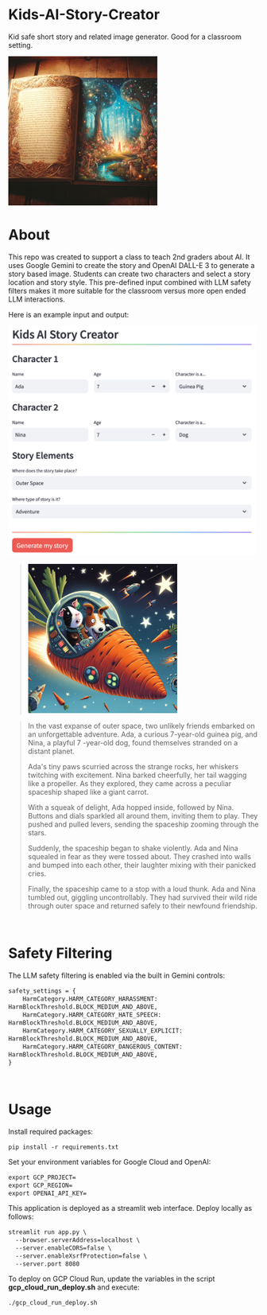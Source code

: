 # Kids-AI-Story-Creator
Kid safe short story and related image generator. Good for a classroom setting.

<img src="storybook.webp" alt="storybook" width="300"/>

# About

This repo was created to support a class to teach 2nd graders about AI. It uses Google Gemini to create the story and OpenAI DALL-E 3 to generate a story based image. Students can create two characters and select a story location and story style. This pre-defined input combined with LLM safety filters makes it more suitable for the classroom versus more open ended LLM interactions.

Here is an example input and output:

<img src="create-story.png" alt="create story form" width="500" />

<br>

> <img src="carrot-spaceship.png" alt="carrot spaceship" width="300"/>

> In the vast expanse of outer space, two unlikely friends embarked on an unforgettable adventure. Ada, a curious 7-year-old guinea pig, and Nina, a playful 7 -year-old dog, found themselves stranded on a distant planet.
>
> Ada's tiny paws scurried across the strange rocks, her whiskers twitching with excitement. Nina barked cheerfully, her tail wagging like a propeller. As they explored, they came across a peculiar spaceship shaped like a giant carrot.
>
> With a squeak of delight, Ada hopped inside, followed by Nina. Buttons and dials sparkled all around them, inviting them to play. They pushed and pulled levers, sending the spaceship zooming through the stars.
>
> Suddenly, the spaceship began to shake violently. Ada and Nina squealed in fear as they were tossed about. They crashed into walls and bumped into each other, their laughter mixing with their panicked cries.
>
> Finally, the spaceship came to a stop with a loud thunk. Ada and Nina tumbled out, giggling uncontrollably. They had survived their wild ride through outer space and returned safely to their newfound friendship.

<br>

# Safety Filtering

The LLM safety filtering is enabled via the built in Gemini controls:

```
safety_settings = {
    HarmCategory.HARM_CATEGORY_HARASSMENT: HarmBlockThreshold.BLOCK_MEDIUM_AND_ABOVE,
    HarmCategory.HARM_CATEGORY_HATE_SPEECH: HarmBlockThreshold.BLOCK_MEDIUM_AND_ABOVE,
    HarmCategory.HARM_CATEGORY_SEXUALLY_EXPLICIT: HarmBlockThreshold.BLOCK_MEDIUM_AND_ABOVE,
    HarmCategory.HARM_CATEGORY_DANGEROUS_CONTENT: HarmBlockThreshold.BLOCK_MEDIUM_AND_ABOVE,
}
```

<br>

# Usage

Install required packages:

```
pip install -r requirements.txt
```

Set your environment variables for Google Cloud and OpenAI:

```
export GCP_PROJECT=
export GCP_REGION=
export OPENAI_API_KEY=
```

This application is deployed as a streamlit web interface. Deploy locally as follows:

```
streamlit run app.py \
  --browser.serverAddress=localhost \
  --server.enableCORS=false \
  --server.enableXsrfProtection=false \
  --server.port 8080
```

To deploy on GCP Cloud Run, update the variables in the script **gcp_cloud_run_deploy.sh** and execute:

```
./gcp_cloud_run_deploy.sh
```